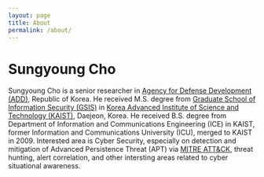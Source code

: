 ```yaml
---
layout: page
title: About
permalink: /about/
---
```


# Sungyoung Cho

Sungyoung Cho is a senior researcher in [Agency for Defense Development (ADD)](http://www.add.re.kr), Republic of Korea.
He received M.S. degree from [Graduate School of Information Security (GSIS)](http://gsis.kaist.ac.kr) in [Korea Advanced Institute of Science and Technology (KAIST)](http://www.kaist.ac.kr), Daejeon, Korea. 
He received B.S. degree from Department of Information and Communications Engineering (ICE) in KAIST, former Information and Communications University (ICU), merged to KAIST in 2009.
Interested area is Cyber Security, especially on detection and mitigation of Advanced Persistence Threat (APT) via [MITRE ATT&CK](https://attack.mitre.org), threat hunting, alert correlation, and other intersting areas related to cyber situational awareness.